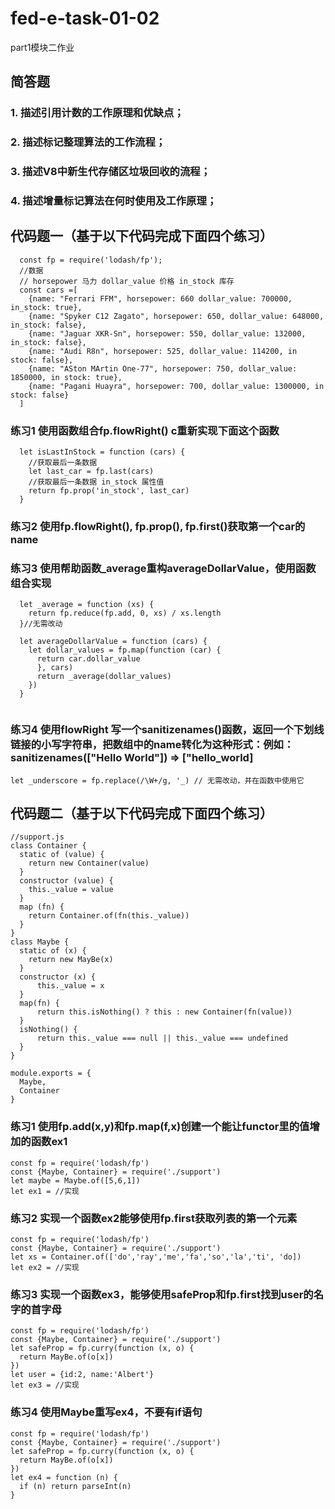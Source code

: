 <!--
 * @Descripttion: 
 * @version: 
 * @Author: liannian9
 * @Date: 2020-05-22 07:53:47
 * @LastEditors: liannian9
 * @LastEditTime: 2020-05-26 21:37:55
--> 
# fed-e-task-01-02
part1模块二作业
## 简答题
### 1. 描述引用计数的工作原理和优缺点；
### 2. 描述标记整理算法的工作流程；
### 3. 描述V8中新生代存储区垃圾回收的流程；
### 4. 描述增量标记算法在何时使用及工作原理；

## 代码题一（基于以下代码完成下面四个练习）

```
  const fp = require('lodash/fp');
  //数据
  // horsepower 马力 dollar_value 价格 in_stock 库存
  const cars =[
    {name: "Ferrari FFM", horsepower: 660 dollar_value: 700000, in_stock: true},
    {name: "Spyker C12 Zagato", horsepower: 650, dollar_value: 648000, in_stock: false},
    {name: "Jaguar XKR-Sn", horsepower: 550, dollar_value: 132000, in_stock: false},
    {name: "Audi R8n", horsepower: 525, dollar_value: 114200, in stock: false},
    {name: "ASton MArtin One-77", horsepower: 750, dollar_value: 1850000, in stock: true},
    {name: "Pagani Huayra", horsepower: 700, dollar_value: 1300000, in stock: false}
  ]
```
### 练习1 使用函数组合fp.flowRight() c重新实现下面这个函数
```
  let isLastInStock = function (cars) {
    //获取最后一条数据
    let last_car = fp.last(cars)
    //获取最后一条数据 in_stock 属性值
    return fp.prop('in_stock', last_car)
  }
```

### 练习2 使用fp.flowRight(), fp.prop(), fp.first()获取第一个car的name

### 练习3 使用帮助函数_average重构averageDollarValue，使用函数组合实现
```
  let _average = function (xs) {
    return fp.reduce(fp.add, 0, xs) / xs.length
  }//无需改动
  
  let averageDollarValue = function (cars) {
    let dollar_values = fp.map(function (car) {
      return car.dollar_value
      }, cars)
      return _average(dollar_values)
    })
  }
  
```

### 练习4 使用flowRight 写一个sanitizenames()函数，返回一个下划线链接的小写字符串，把数组中的name转化为这种形式：例如：sanitizenames(["Hello World"]) => ["hello_world]

```
let _underscore = fp.replace(/\W+/g, '_) // 无需改动，并在函数中使用它
```


## 代码题二（基于以下代码完成下面四个练习）
```
//support.js
class Container {
  static of (value) {
    return new Container(value)
  }
  constructor (value) {
    this._value = value
  }
  map (fn) {
    return Container.of(fn(this._value))
  }
}
class Maybe {
  static of (x) {
    return new MayBe(x)
  }
  constructor (x) {
      this._value = x
  }
  map(fn) {
      return this.isNothing() ? this : new Container(fn(value))
  }
  isNothing() {
      return this._value === null || this._value === undefined
  }
}

module.exports = {
  Maybe,
  Container
}
```
### 练习1 使用fp.add(x,y)和fp.map(f,x)创建一个能让functor里的值增加的函数ex1

```
const fp = require('lodash/fp')
const {Maybe, Container} = require('./support')
let maybe = Maybe.of([5,6,1])
let ex1 = //实现
```
### 练习2 实现一个函数ex2能够使用fp.first获取列表的第一个元素

```
const fp = require('lodash/fp')
const {Maybe, Container} = require('./support')
let xs = Container.of(['do','ray','me','fa','so','la','ti', 'do])
let ex2 = //实现
```

### 练习3 实现一个函数ex3，能够使用safeProp和fp.first找到user的名字的首字母

```
const fp = require('lodash/fp')
const {Maybe, Container} = require('./support')
let safeProp = fp.curry(function (x, o) {
  return MayBe.of(o[x])
})
let user = {id:2, name:'Albert'}
let ex3 = //实现
```

### 练习4 使用Maybe重写ex4，不要有if语句

```
const fp = require('lodash/fp')
const {Maybe, Container} = require('./support')
let safeProp = fp.curry(function (x, o) {
  return MayBe.of(o[x])
})
let ex4 = function (n) {
  if (n) return parseInt(n)
}
```